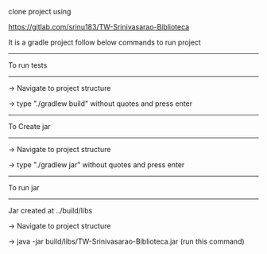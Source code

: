 clone project using

https://gitlab.com/srinu183/TW-Srinivasarao-Biblioteca

It is a gradle project follow below commands to run project


------------------

To run tests

-----------------

-> Navigate to project structure

-> type "./gradlew build" without quotes and press enter




---------------

To Create jar

---------------

-> Navigate to project structure

-> type "./gradlew jar" without quotes and press enter




--------------

To run jar

-------------

Jar created at ../build/libs

-> Navigate to project structure

-> java -jar build/libs/TW-Srinivasarao-Biblioteca.jar      (run this command)